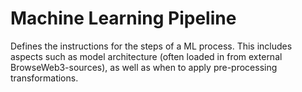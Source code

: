 # Machine Learning Pipeline

Defines the instructions for the steps of a ML process. This includes aspects such as model architecture (often loaded in from external BrowseWeb3-sources), as well as when to apply pre-processing transformations.
